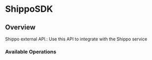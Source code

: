 # ShippoSDK


## Overview

Shippo external API.: Use this API to integrate with the Shippo service

### Available Operations


